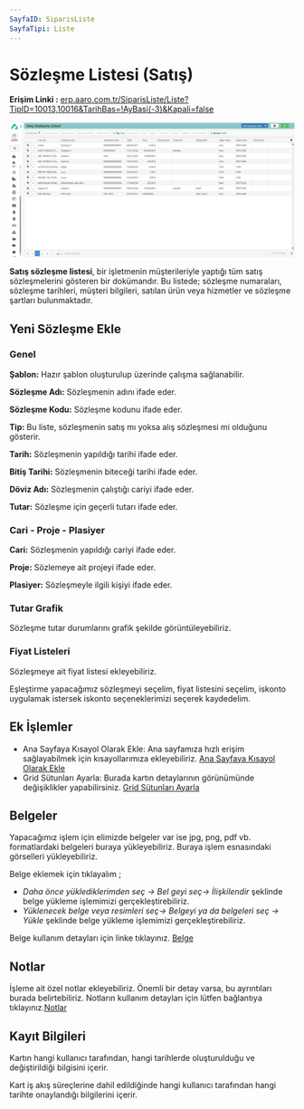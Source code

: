 ```yaml
---
SayfaID: SiparisListe
SayfaTipi: Liste
---
```


# Sözleşme Listesi (Satış)

**Erişim Linki :** [erp.aaro.com.tr/SiparisListe/Liste?TipID=10013,10016&TarihBas=!AyBasi(-3)&Kapali=false](erp.aaro.com.tr/SiparisListe/Liste?TipID=10013,10016&TarihBas=!AyBasi(-3)&Kapali=false)

[![Image](../SatisPazarlama/sozlesmelistesi.png)](sozlesmelistesi)

**Satış sözleşme listesi**, bir işletmenin müşterileriyle yaptığı tüm satış sözleşmelerini gösteren bir dokümandır. Bu listede; sözleşme numaraları, sözleşme tarihleri, müşteri bilgileri, satılan ürün veya hizmetler ve sözleşme şartları bulunmaktadır.



## Yeni Sözleşme Ekle

### Genel 

**Şablon:** Hazır şablon oluşturulup üzerinde çalışma sağlanabilir.

**Sözleşme Adı:** Sözleşmenin adını ifade eder.

**Sözleşme Kodu:** Sözleşme kodunu ifade eder.

**Tip:** Bu liste, sözleşmenin satış mı yoksa alış sözleşmesi mi olduğunu gösterir.

**Tarih:** Sözleşmenin yapıldığı tarihi ifade eder.

**Bitiş Tarihi:** Sözleşmenin biteceği tarihi ifade eder.

**Döviz Adı:** Sözleşmenin çalıştığı cariyi ifade eder.

**Tutar:** Sözleşme için geçerli tutarı ifade eder.

### Cari - Proje - Plasiyer

**Cari:** Sözleşmenin yapıldığı cariyi ifade eder.

**Proje:** Sözlemeye ait projeyi ifade eder.

**Plasiyer:** Sözleşmeyle ilgili kişiyi ifade eder.

### Tutar Grafik

Sözleşme tutar durumlarını grafik şekilde görüntüleyebiliriz.

### Fiyat Listeleri

Sözleşmeye ait fiyat listesi ekleyebiliriz.

Eşleştirme yapacağımız sözleşmeyi seçelim, fiyat listesini seçelim, iskonto uygulamak istersek iskonto seçeneklerimizi seçerek kaydedelim.

## Ek İşlemler

- Ana Sayfaya Kısayol Olarak Ekle: Ana sayfamıza hızlı erişim sağlayabilmek için kısayollarımıza ekleyebiliriz. [Ana Sayfaya Kısayol Olarak Ekle](../TemelOzellikler/KisaYollaraEkleme.md)
- Grid Sütunları Ayarla: Burada kartın detaylarının görünümünde değişiklikler yapabilirsiniz. [Grid Sütunları Ayarla](../TemelOzellikler/GridSutunAyarlari.md)

## Belgeler

Yapacağımız işlem için elimizde belgeler var ise jpg, png, pdf vb. formatlardaki belgeleri buraya yükleyebiliriz.
Buraya işlem esnasındaki görselleri yükleyebiliriz.

Belge eklemek için tıklayalım ;

- *Daha önce yüklediklerimden seç -> Bel
geyi seç-> İlişkilendir* şeklinde belge yükleme işlemimizi gerçekleştirebiliriz.
- *Yüklenecek belge veya resimleri seç-> Belgeyi ya da
 belgeleri seç -> Yükle* şeklinde belge yükleme işlemimizi gerçekleştirebiliriz.

Belge kullanım detayları için linke tıklayınız. [Belge](../TemelOzellikler/Belgeler.md)

## Notlar 

İşleme ait özel notlar ekleyebiliriz. Önemli bir detay varsa, bu ayrıntıları burada belirtebiliriz. Notların kullanım detayları için lütfen bağlantıya tıklayınız.[Notlar](../TemelOzellikler/Notlar.md)

## Kayıt Bilgileri

Kartın hangi kullanıcı tarafından, hangi tarihlerde oluşturulduğu ve değiştirildiği bilgisini içerir.

Kart iş akış süreçlerine dahil edildiğinde hangi kullanıcı tarafından hangi tarihte onaylandığı bilgilerini içerir. 
